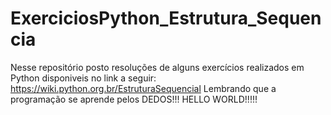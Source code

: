 # ExerciciosPython_Estrutura_Sequencia
Nesse repositório posto resoluções de alguns exercícios realizados em Python disponiveis no link a seguir:
https://wiki.python.org.br/EstruturaSequencial
Lembrando que a programação se aprende pelos DEDOS!!!
HELLO WORLD!!!!!
